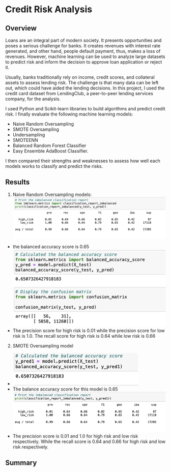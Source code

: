 # Credit Risk Analysis
## Overview
Loans are an integral part of modern society. It presents opportunities and poses a serious challenge for banks. It creates revenues with interest rate generated, and other hand, people default payment, thus, makes a loss of revenues. However, machine learning can be used to analyze large datasets to predict risk and inform the decision to approve loan application or reject it.

Usually, banks traditionally rely on income, credit scores, and collateral assets to assess lending risk. The challenge is that many data can be left out, which could have aided the lending decisions. In this project, I used the credit card dataset from LendingClub, a peer-to-peer lending services company, for the analysis. 

I used Python and Scikit-learn libraries to build algorithms and predict credit risk. I finally evaluate the following machine learning models:
- Naive Random Oversampling
- SMOTE Oversampling
- Undersampling
- SMOTEENN
- Balanced Random Forest Classifier
- Easy Ensemble AdaBoost Classifier.

I then compared their strengths and weaknesses to assess how well each models works to classify and predict the risks.
## Results
1. Naive Random Oversampling models:
![naive1.png](naive1.png)
- the balanced accuracy score is 0.65
![naive2.png](naive2.png)
- The precision score for high risk is 0.01 while the precision score for low risk is 1.0. The recall score for high risk is 0.64 while low risk is 0.66

2. SMOTE Oversampling model
- ![smote_bas.png](smote_bas.png)
- The balance accuracy score for this model is 0.65
![smote_prf.png](smote_prf.png)
- The precision score is 0.01 and 1.0 for high risk and low risk respectively. While the recall score is 0.64 and 0.66 for high risk and low risk respectively.
## Summary
